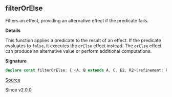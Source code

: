 ## filterOrElse

Filters an effect, providing an alternative effect if the predicate fails.

**Details**

This function applies a predicate to the result of an effect. If the
predicate evaluates to `false`, it executes the `orElse` effect instead. The
`orElse` effect can produce an alternative value or perform additional
computations.

**Signature**

```ts
declare const filterOrElse: { <A, B extends A, C, E2, R2>(refinement: Refinement<NoInfer<A>, B>, orElse: (a: NoInfer<A>) => Effect<C, E2, R2>): <E, R>(self: Effect<A, E, R>) => Effect<B | C, E2 | E, R2 | R>; <A, B, E2, R2>(predicate: Predicate<NoInfer<A>>, orElse: (a: NoInfer<A>) => Effect<B, E2, R2>): <E, R>(self: Effect<A, E, R>) => Effect<A | B, E2 | E, R2 | R>; <A, E, R, B extends A, C, E2, R2>(self: Effect<A, E, R>, refinement: Refinement<A, B>, orElse: (a: A) => Effect<C, E2, R2>): Effect<B | C, E | E2, R | R2>; <A, E, R, B, E2, R2>(self: Effect<A, E, R>, predicate: Predicate<A>, orElse: (a: A) => Effect<B, E2, R2>): Effect<A | B, E | E2, R | R2>; }
```

[Source](https://github.com/Effect-TS/effect/tree/main/packages/effect/src/Effect.ts#L8220)

Since v2.0.0